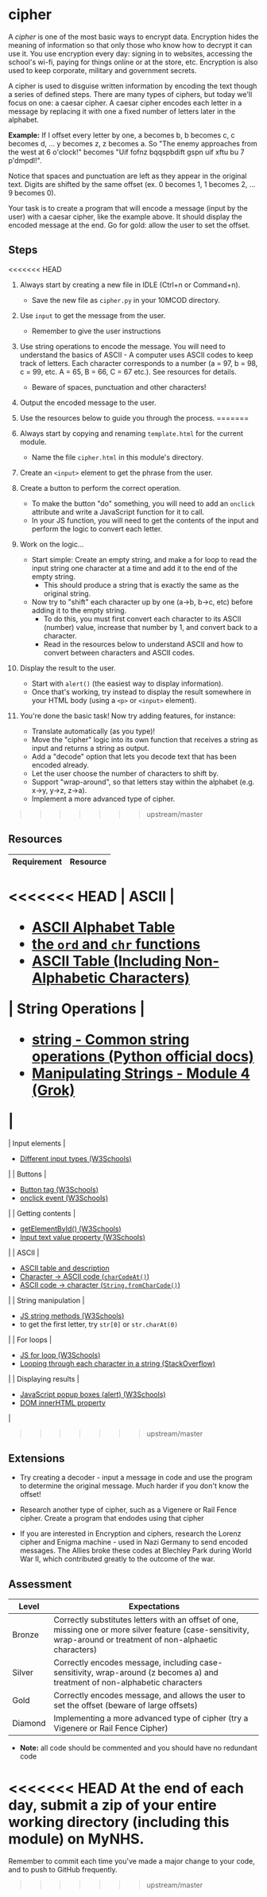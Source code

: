 # cipher

A *cipher* is one of the most basic ways to encrypt data. Encryption hides the meaning of information so that only those who know how to decrypt it can use it. You use encryption every day: signing in to websites, accessing the school's wi-fi, paying for things online or at the store, etc. Encryption is also used to keep corporate, military and government secrets. 

A cipher is used to disguise written information by encoding the text though a series of defined steps. There are many types of ciphers, but today we'll focus on one: a caesar cipher. A caesar cipher encodes each letter in a message by replacing it with one a fixed number of letters later in the alphabet. 

**Example:** If I offset every letter by one, a becomes b, b becomes c, c becomes d, ... y becomes z, z becomes a. So "The enemy approaches from the west at 6 o'clock!" becomes "Uif fofnz bqqspbdift gspn uif xftu bu 7 p'dmpdl!".

Notice that spaces and punctuation are left as they appear in the original text. Digits are shifted by the same offset (ex. 0 becomes 1, 1 becomes 2, ... 9 becomes 0). 

Your task is to create a program that will encode a message (input by the user) with a caesar cipher, like the example above. It should display the encoded message at the end. Go for gold: allow the user to set the offset.

## Steps

<<<<<<< HEAD
1. Always start by creating a new file in IDLE (Ctrl+n or Command+n).

    - Save the new file as `cipher.py` in your 10MCOD directory.

2. Use `input` to get the message from the user.

    - Remember to give the user instructions
    
3. Use string operations to encode the message. You will need to understand the basics of ASCII - A computer uses ASCII codes to keep track of letters. Each character corresponds to a number (a = 97, b = 98, c = 99, etc. A = 65, B = 66, C = 67 etc.). See resources for details.

    - Beware of spaces, punctuation and other characters!

4. Output the encoded message to the user.

5. Use the resources below to guide you through the process.
=======
1. Always start by copying and renaming `template.html` for the current module.

    - Name the file `cipher.html` in this module's directory.

2. Create an `<input>` element to get the phrase from the user.

3. Create a button to perform the correct operation.

    - To make the button "do" something, you will need to add an `onclick` attribute and write a JavaScript function for it to call.
    - In your JS function, you will need to get the contents of the input and perform the logic to convert each letter.

4. Work on the logic...

    - Start simple: Create an empty string, and make a for loop to read the input string one character at a time and add it to the end of the empty string.
        - This should produce a string that is exactly the same as the original string.
    - Now try to "shift" each character up by one (a->b, b->c, etc) before adding it to the empty string.
        - To do this, you must first convert each character to its ASCII (number) value, increase that number by 1, and convert back to a character.
        - Read in the resources below to understand ASCII and how to convert between characters and ASCII codes.

5. Display the result to the user.

    - Start with `alert()` (the easiest way to display information).
    - Once that's working, try instead to display the result somewhere in your HTML body (using a `<p>` or `<input>` element).

6. You're done the basic task! Now try adding features, for instance:

    - Translate automatically (as you type)!
    - Move the "cipher" logic into its own function that receives a string as input and returns a string as output.
    - Add a "decode" option that lets you decode text that has been encoded already.
    - Let the user choose the number of characters to shift by.
    - Support "wrap-around", so that letters stay within the alphabet (e.g. x->y, y->z, z->a).
    - Implement a more advanced type of cipher.
>>>>>>> upstream/master

## Resources

| Requirement | Resource |
|-------------|----------|
<<<<<<< HEAD
| ASCII | <ul><li>[ASCII Alphabet Table](http://www.kerryr.net/pioneers/ascii2.htm)</li><li>[the `ord` and `chr` functions](https://www.dotnetperls.com/ord-python)</li><li>[ASCII Table (Including Non-Alphabetic Characters)](http://www.asciitable.com/)</li></ul> 
| String Operations | <ul><li>[string - Common string operations (Python official docs)](https://docs.python.org/3/library/string.html)</li><li>[Manipulating Strings - Module 4 (Grok)](https://groklearning.com/learn/intro-python-1/manipulating-strings/0/)</li></ul> |
=======
| Input elements | <ul><li>[Different input types (W3Schools)](https://www.w3schools.com/tags/att_input_type.asp)</li></ul> |
| Buttons     | <ul><li>[Button tag (W3Schools)](https://www.w3schools.com/tags/tag_button.asp)</li><li>[onclick event (W3Schools)](https://www.w3schools.com/tags/ev_onclick.asp)</li></ul> |
| Getting contents | <ul><li>[getElementById() (W3Schools)](https://www.w3schools.com/jsref/met_document_getelementbyid.asp)</li><li>[Input text value property (W3Schools)](https://www.w3schools.com/jsref/prop_text_value.asp)</li></ul> |
| ASCII       | <ul><li>[ASCII table and description](http://www.asciitable.com/)</li><li>[Character -> ASCII code (`charCodeAt()`)](https://www.w3schools.com/jsref/jsref_charcodeat.asp)</li><li>[ASCII code -> character (`String.fromCharCode()`)](https://www.w3schools.com/jsref/jsref_fromcharcode.asp)</li></ul> |
| String manipulation | <ul><li>[JS string methods (W3Schools)](https://www.w3schools.com/js/js_string_methods.asp)</li><li>to get the first letter, try `str[0]` or `str.charAt(0)`</li></ul> |
| For loops   | <ul><li>[JS for loop (W3Schools)](https://www.w3schools.com/js/js_loop_for.asp)</li><li>[Looping through each character in a string (StackOverflow)](https://stackoverflow.com/a/1967132/4080966)</li></ul> |
| Displaying results | <ul><li>[JavaScript popup boxes (alert) (W3Schools)](https://www.w3schools.com/js/js_popup.asp)</li><li>[DOM innerHTML property](https://www.w3schools.com/jsref/prop_html_innerhtml.asp)</li></ul> |
>>>>>>> upstream/master

## Extensions

- Try creating a decoder - input a message in code and use the program to determine the original message. Much harder if you don't know the offset!

- Research another type of cipher, such as a Vigenere or Rail Fence cipher. Create a program that endodes using that cipher

- If you are interested in Encryption and ciphers, research the Lorenz cipher and Enigma machine - used in Nazi Germany to send encoded messages. The Allies broke these codes at Blechley Park during World War II, which contributed greatly to the outcome of the war.

## Assessment

| Level  | Expectations |
|--------|--------------|
| Bronze   | Correctly substitutes letters with an offset of one, missing one or more silver feature (case-sensitivity, wrap-around or treatment of non-alphaetic characters) |
| Silver   | Correctly encodes message, including case-sensitivity, wrap-around (z becomes a) and treatment of non-alphabetic characters |
| Gold     | Correctly encodes message, and allows the user to set the offset (beware of large offsets) |
| Diamond  | Implementing a more advanced type of cipher (try a Vigenere or Rail Fence Cipher) |

- **Note:** all code should be commented and you should have no redundant code

<<<<<<< HEAD
At the end of each day, submit a zip of your entire working directory (including this module) on MyNHS.
=======
Remember to commit each time you've made a major change to your code, and to push to GitHub frequently.
>>>>>>> upstream/master

